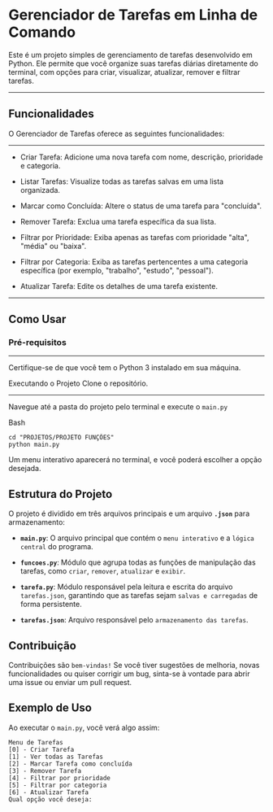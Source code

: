 # Gerenciador de Tarefas em Linha de Comando

Este é um projeto simples de gerenciamento de tarefas desenvolvido em Python. Ele permite que você organize suas tarefas diárias diretamente do terminal, com opções para criar, visualizar, atualizar, remover e filtrar tarefas.

---

## Funcionalidades

O Gerenciador de Tarefas oferece as seguintes funcionalidades:

---

- Criar Tarefa: Adicione uma nova tarefa com nome, descrição, prioridade e categoria.

- Listar Tarefas: Visualize todas as tarefas salvas em uma lista organizada.

- Marcar como Concluída: Altere o status de uma tarefa para "concluída".

- Remover Tarefa: Exclua uma tarefa específica da sua lista.

- Filtrar por Prioridade: Exiba apenas as tarefas com prioridade "alta", "média" ou "baixa".

- Filtrar por Categoria: Exiba as tarefas pertencentes a uma categoria específica (por exemplo, "trabalho", "estudo", "pessoal").

- Atualizar Tarefa: Edite os detalhes de uma tarefa existente.

---

## Como Usar

### Pré-requisitos

---

Certifique-se de que você tem o Python 3 instalado em sua máquina.

Executando o Projeto
Clone o repositório.

---

Navegue até a pasta do projeto pelo terminal e execute o `main.py`

Bash

```
cd "PROJETOS/PROJETO FUNÇÕES"
python main.py
```

Um menu interativo aparecerá no terminal, e você poderá escolher a opção desejada.

## Estrutura do Projeto

O projeto é dividido em três arquivos principais e um arquivo **`.json`** para armazenamento:

- **`main.py`**: O arquivo principal que contém o `menu interativo` e a `lógica central` do programa.

- **`funcoes.py`**: Módulo que agrupa todas as funções de manipulação das tarefas, como `criar`, `remover`, `atualizar` e `exibir`.

- **`tarefa.py`**: Módulo responsável pela leitura e escrita do arquivo `tarefas.json`, garantindo que as tarefas sejam `salvas e carregadas` de forma persistente.

- **`tarefas.json`**: Arquivo responsável pelo `armazenamento das tarefas`.

## Contribuição

Contribuições são `bem-vindas!` Se você tiver sugestões de melhoria, novas funcionalidades ou quiser corrigir um bug, sinta-se à vontade para abrir uma issue ou enviar um pull request.

## Exemplo de Uso

Ao executar o `main.py`, você verá algo assim:

```
Menu de Tarefas
[0] - Criar Tarefa
[1] - Ver todas as Tarefas
[2] - Marcar Tarefa como concluída
[3] - Remover Tarefa
[4] - Filtrar por prioridade
[5] - Filtrar por categoria
[6] - Atualizar Tarefa
Qual opção você deseja:
```
